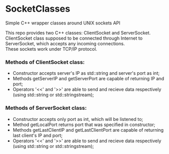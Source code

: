# SocketClasses
Simple C++ wrapper classes around UNIX sockets API

This repo provides two C++ classes: ClientSocket and ServerSocket.<br/>
ClientSocket class supposed to be connected through Internet to ServerSocket, which accepts any incoming connections.<br/>
These sockets work under TCP/IP protocol.

### Methods of ClientSocket class:
<ul>
  <li>Constructor accepts server's IP as std::string and server's port as int;
  <li>Methods getServerIP and getServerPort are capable of returning IP and port;
  <li>Operators '<<' and '>>' are able to send and recieve data respectively (using std::string or std::stringstream);
</ul>

### Methods of ServerSocket class:
<ul>
  <li>Constructor accepts only port as int, which will be listened to;
  <li>Method getLocalPort returns port that was specified in constructor;
  <li>Methods getLastClientIP and getLastClientPort are capable of returning last client's IP and port;
  <li>Operators '<<' and '>>' are able to send and recieve data respectively (using std::string or std::stringstream);
</ul>
